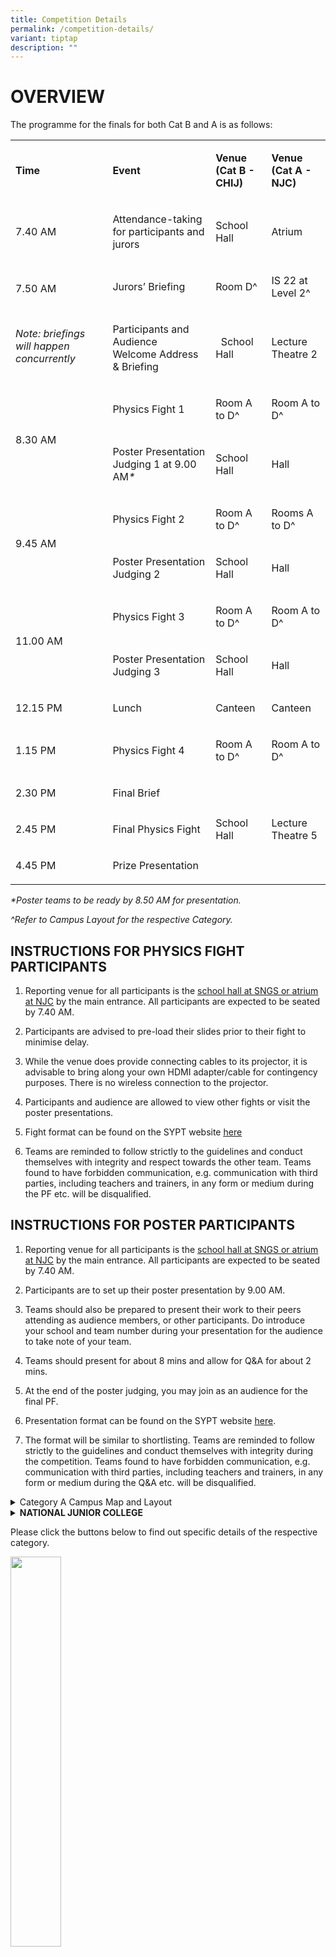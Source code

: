 ```yaml
---
title: Competition Details
permalink: /competition-details/
variant: tiptap
description: ""
---
```

<h1>OVERVIEW</h1>
<p>The programme for the finals for both Cat B and A is as follows:</p>
<table style="minWidth: 100px">
<colgroup>
<col>
<col>
<col>
<col>
</colgroup>
<tbody>
<tr>
<td rowspan="1" colspan="1">
<p><strong>Time</strong>
</p>
</td>
<td rowspan="1" colspan="1">
<p><strong>Event</strong>
</p>
</td>
<td rowspan="1" colspan="1">
<p><strong>Venue<br>(Cat B - CHIJ)</strong>
</p>
</td>
<td rowspan="1" colspan="1">
<p><strong>Venue<br>(Cat A - NJC)</strong>
</p>
</td>
</tr>
<tr>
<td rowspan="1" colspan="1">
<p>7.40 AM</p>
</td>
<td rowspan="1" colspan="1">
<p>Attendance-taking for participants and jurors</p>
</td>
<td rowspan="1" colspan="1">
<p>School Hall</p>
</td>
<td rowspan="1" colspan="1">
<p>Atrium</p>
</td>
</tr>
<tr>
<td rowspan="2" colspan="1">
<p>7.50 AM</p>
<p>
<br>
</p>
<p><em>Note: briefings will happen concurrently</em>
</p>
</td>
<td rowspan="1" colspan="1">
<p>Jurors’ Briefing</p>
</td>
<td rowspan="1" colspan="1">
<p>Room D^</p>
</td>
<td rowspan="1" colspan="1">
<p>IS 22 at Level 2^</p>
</td>
</tr>
<tr>
<td rowspan="1" colspan="1">
<p>Participants and Audience
<br>Welcome Address &amp; Briefing</p>
</td>
<td rowspan="1" colspan="1">
<p>&nbsp; School Hall</p>
</td>
<td rowspan="1" colspan="1">
<p>Lecture Theatre 2</p>
</td>
</tr>
<tr>
<td rowspan="2" colspan="1">
<p>8.30 AM</p>
</td>
<td rowspan="1" colspan="1">
<p>Physics Fight 1&nbsp;</p>
</td>
<td rowspan="1" colspan="1">
<p>Room A to D^</p>
</td>
<td rowspan="1" colspan="1">
<p>Room A to D^</p>
</td>
</tr>
<tr>
<td rowspan="1" colspan="1">
<p>Poster Presentation Judging 1 at 9.00 AM<em>*</em>
</p>
</td>
<td rowspan="1" colspan="1">
<p>School Hall</p>
</td>
<td rowspan="1" colspan="1">
<p>Hall</p>
</td>
</tr>
<tr>
<td rowspan="2" colspan="1">
<p>9.45 AM</p>
</td>
<td rowspan="1" colspan="1">
<p>Physics Fight 2&nbsp;</p>
</td>
<td rowspan="1" colspan="1">
<p>Room A to D^</p>
</td>
<td rowspan="1" colspan="1">
<p>Rooms A to D^</p>
</td>
</tr>
<tr>
<td rowspan="1" colspan="1">
<p>Poster Presentation Judging 2</p>
</td>
<td rowspan="1" colspan="1">
<p>School Hall</p>
</td>
<td rowspan="1" colspan="1">
<p>Hall</p>
</td>
</tr>
<tr>
<td rowspan="2" colspan="1">
<p>11.00 AM</p>
</td>
<td rowspan="1" colspan="1">
<p>Physics Fight 3&nbsp;</p>
</td>
<td rowspan="1" colspan="1">
<p>Room A to D^</p>
</td>
<td rowspan="1" colspan="1">
<p>Room A to D^</p>
</td>
</tr>
<tr>
<td rowspan="1" colspan="1">
<p>Poster Presentation Judging 3</p>
</td>
<td rowspan="1" colspan="1">
<p>School Hall</p>
</td>
<td rowspan="1" colspan="1">
<p>Hall</p>
</td>
</tr>
<tr>
<td rowspan="1" colspan="1">
<p>12.15 PM</p>
</td>
<td rowspan="1" colspan="1">
<p>Lunch</p>
</td>
<td rowspan="1" colspan="1">
<p>Canteen</p>
</td>
<td rowspan="1" colspan="1">
<p>Canteen</p>
</td>
</tr>
<tr>
<td rowspan="1" colspan="1">
<p>1.15 PM</p>
</td>
<td rowspan="1" colspan="1">
<p>Physics Fight 4</p>
</td>
<td rowspan="1" colspan="1">
<p>Room A to D^</p>
</td>
<td rowspan="1" colspan="1">
<p>Room A to D^</p>
</td>
</tr>
<tr>
<td rowspan="1" colspan="1">
<p>2.30 PM</p>
</td>
<td rowspan="1" colspan="1">
<p>Final Brief</p>
</td>
<td rowspan="3" colspan="1">
<p>School Hall</p>
</td>
<td rowspan="3" colspan="1">
<p>Lecture Theatre 5</p>
</td>
</tr>
<tr>
<td rowspan="1" colspan="1">
<p>2.45 PM</p>
</td>
<td rowspan="1" colspan="1">
<p>Final Physics Fight</p>
</td>
</tr>
<tr>
<td rowspan="1" colspan="1">
<p>4.45 PM</p>
</td>
<td rowspan="1" colspan="1">
<p>Prize Presentation</p>
</td>
</tr>
</tbody>
</table>
<p><em>*Poster teams to be ready by 8.50 AM for presentation.</em>
</p>
<p><em>^Refer to Campus Layout for the respective Category.</em>
</p>
<h2>INSTRUCTIONS FOR PHYSICS FIGHT PARTICIPANTS</h2>
<p></p>
<ol>
<li>
<p>Reporting venue for all participants is the <u>school hall at SNGS or atrium at NJC</u> by
the main entrance. All participants are expected to be seated by 7.40 AM.</p>
</li>
</ol>
<p></p>
<ol start="2">
<li>
<p>Participants are advised to pre-load their slides prior to their fight
to minimise delay.&nbsp;</p>
</li>
</ol>
<p></p>
<ol start="3">
<li>
<p>While the venue does provide connecting cables to its projector, it is
advisable to bring along your own HDMI adapter/cable for contingency purposes.
There is no wireless connection to the projector.</p>
</li>
</ol>
<p></p>
<ol start="4">
<li>
<p>Participants and audience are allowed to view other fights or visit the
poster presentations.&nbsp;</p>
</li>
</ol>
<p></p>
<ol start="5">
<li>
<p>Fight format can be found on the SYPT website <a href="https://safe.menlosecurity.com/https://iyptsypt.wixsite.com/sypt/sypt-2025-format" rel="noopener noreferrer nofollow" target="_blank"><u>here</u></a>
</p>
</li>
</ol>
<p></p>
<ol start="6">
<li>
<p>Teams are reminded to follow strictly to the guidelines and conduct themselves
with integrity and respect towards the other team. Teams found to have
forbidden communication, e.g. communication with third parties, including
teachers and trainers, in any form or medium during the PF etc. will be
disqualified.
<br>
</p>
</li>
</ol>
<h2>INSTRUCTIONS FOR POSTER PARTICIPANTS</h2>
<p></p>
<ol>
<li>
<p>Reporting venue for all participants is the <u>school hall at SNGS or atrium at NJC</u> by
the main entrance. All participants are expected to be seated by 7.40 AM.</p>
</li>
</ol>
<p></p>
<ol start="2">
<li>
<p>Participants are to set up their poster presentation by 9.00 AM.</p>
</li>
</ol>
<p></p>
<ol start="3">
<li>
<p>Teams should also be prepared to present their work to their peers attending
as audience members, or other participants. Do introduce your school and
team number during your presentation for the audience to take note of your
team.</p>
</li>
</ol>
<p></p>
<ol start="4">
<li>
<p>Teams should present for about 8 mins and allow for Q&amp;A for about
2 mins.</p>
</li>
</ol>
<p></p>
<ol start="5">
<li>
<p>At the end of the poster judging, you may join as an audience for the
final PF.</p>
</li>
</ol>
<p></p>
<ol start="6">
<li>
<p>Presentation format can be found on the SYPT website <a href="https://safe.menlosecurity.com/https://iyptsypt.wixsite.com/sypt/sypt-2025-format" rel="noopener noreferrer nofollow" target="_blank"><u>here</u></a>.</p>
</li>
</ol>
<p></p>
<ol start="7">
<li>
<p>The format will be similar to shortlisting. Teams are reminded to follow
strictly to the guidelines and conduct themselves with integrity during
the competition. Teams found to have forbidden communication, e.g. communication
with third parties, including teachers and trainers, in any form or medium
during the Q&amp;A etc. will be disqualified.</p>
</li>
</ol>
<p></p>
<div data-type="detailGroup" class="isomer-accordion isomer-accordion-white">
<details class="isomer-details">
<summary>Category A Campus Map and Layout</summary>
<div data-type="detailsContent" class="isomer-details-content">
<p></p>
<p><strong>NATIONAL JUNIOR COLLEGE</strong>
</p>
<div class="isomer-image-wrapper">
<img style="margin-left:0px;margin-top:0px;" height="491" width="679" src="https://lh7-rt.googleusercontent.com/docsz/AD_4nXdgTZAtAsgRoVRcz0KMVNw7NpniJqwkwTpLzd1NPNUxilIYNcRz1gPshGthg107N7b3fHnpP9cfcCtJJSoipRxH_P3ao1PG1DqpKF4_w7er0Ne_YqVDRmoVaqKIKPvAoY8jdVN83_Pay3w3oxcwqQo?key=--N09Ipa7FmkGCDHctzGtIXA">
</div>
</div>
</details>
<details class="isomer-details">
<summary><strong>NATIONAL JUNIOR COLLEGE</strong>
</summary>
<div data-type="detailsContent" class="isomer-details-content">
<p></p>
</div>
</details>
</div>
<p>Please click the buttons below to find out specific details of the respective
category.</p>
<div class="isomer-image-wrapper">
<img style="width: 40%;" height="auto" width="100%" alt="" src="/images/Cat_A_Button.jpg">
</div>
<p></p>
<div class="isomer-image-wrapper">
<img style="width: 40%;" height="auto" width="100%" alt="" src="/images/Cat_B_Button.jpg">
</div>
<h1>Category A</h1>
<h4>Admin Instructions</h4>
<p>Please refer to this <a href="https://drive.google.com/file/d/1epEp5eNRnQs30Yz6B0x6DD4TV9EdPuBI/view?usp=sharing" rel="noopener nofollow" target="_blank">link</a> for
the Admin Instructions.</p>
<p></p>
<h4>Juror Schedule</h4>
<p>(<em>updated as of 22 February, 2025</em>)</p>
<table style="minWidth: 150px">
<colgroup>
<col>
<col>
<col>
<col>
<col>
<col>
</colgroup>
<tbody>
<tr>
<td rowspan="1" colspan="1">
<p><a rel="noopener noreferrer nofollow" target="_blank">Name</a>
</p>
</td>
<td rowspan="1" colspan="1">
<p>Round 1</p>
</td>
<td rowspan="1" colspan="1">
<p>Round 2</p>
</td>
<td rowspan="1" colspan="1">
<p>Round 3</p>
</td>
<td rowspan="1" colspan="1">
<p>Round 4</p>
</td>
<td rowspan="1" colspan="1">
<p>Remarks</p>
</td>
</tr>
<tr>
<td rowspan="1" colspan="1">
<p>Chang Sheh Lit</p>
</td>
<td rowspan="1" colspan="1">
<p>-</p>
</td>
<td rowspan="1" colspan="1">
<p>-</p>
</td>
<td rowspan="1" colspan="1">
<p>-</p>
</td>
<td rowspan="1" colspan="1">
<p>-</p>
</td>
<td rowspan="1" colspan="1">
<p>Final Fight Juror</p>
</td>
</tr>
<tr>
<td rowspan="1" colspan="1">
<p>Leong-Chuan Kwek</p>
</td>
<td rowspan="1" colspan="1">
<p>D</p>
</td>
<td rowspan="1" colspan="1">
<p>D</p>
</td>
<td rowspan="1" colspan="1">
<p>-</p>
</td>
<td rowspan="1" colspan="1">
<p>D</p>
</td>
<td rowspan="1" colspan="1">
<p>Final Fight Juror</p>
</td>
</tr>
<tr>
<td rowspan="1" colspan="1">
<p>Lim Khan</p>
</td>
<td rowspan="1" colspan="1">
<p>A</p>
</td>
<td rowspan="1" colspan="1">
<p>-</p>
</td>
<td rowspan="1" colspan="1">
<p>D</p>
</td>
<td rowspan="1" colspan="1">
<p>B</p>
</td>
<td rowspan="1" colspan="1">
<p>Final Fight Juror</p>
</td>
</tr>
<tr>
<td rowspan="1" colspan="1">
<p>Paul Lee Choon Keat</p>
</td>
<td rowspan="1" colspan="1">
<p>C</p>
</td>
<td rowspan="1" colspan="1">
<p>C</p>
</td>
<td rowspan="1" colspan="1">
<p>-</p>
</td>
<td rowspan="1" colspan="1">
<p>A</p>
</td>
<td rowspan="1" colspan="1">
<p>Final Fight Juror</p>
</td>
</tr>
<tr>
<td rowspan="1" colspan="1">
<p>Ronald Chan</p>
</td>
<td rowspan="1" colspan="1">
<p>B</p>
</td>
<td rowspan="1" colspan="1">
<p>C</p>
</td>
<td rowspan="1" colspan="1">
<p>D</p>
</td>
<td rowspan="1" colspan="1">
<p>-</p>
</td>
<td rowspan="1" colspan="1">
<p>Final Fight Juror</p>
</td>
</tr>
<tr>
<td rowspan="1" colspan="1">
<p>Wee Wei Hsiung</p>
</td>
<td rowspan="1" colspan="1">
<p>B</p>
</td>
<td rowspan="1" colspan="1">
<p>A</p>
</td>
<td rowspan="1" colspan="1">
<p>C</p>
</td>
<td rowspan="1" colspan="1">
<p>C</p>
</td>
<td rowspan="1" colspan="1">
<p>Final Fight Juror</p>
</td>
</tr>
<tr>
<td rowspan="1" colspan="1">
<p>Yeo Ye</p>
</td>
<td rowspan="1" colspan="1">
<p>A</p>
</td>
<td rowspan="1" colspan="1">
<p>B</p>
</td>
<td rowspan="1" colspan="1">
<p>B</p>
</td>
<td rowspan="1" colspan="1">
<p>C</p>
</td>
<td rowspan="1" colspan="1">
<p>Final Fight Juror</p>
</td>
</tr>
<tr>
<td rowspan="1" colspan="1">
<p>Kendrick Wong</p>
</td>
<td rowspan="1" colspan="1">
<p>A</p>
</td>
<td rowspan="1" colspan="1">
<p>A</p>
</td>
<td rowspan="1" colspan="1">
<p>D</p>
</td>
<td rowspan="1" colspan="1">
<p>-</p>
</td>
<td rowspan="1" colspan="1">
<p>Final Fight Juror</p>
</td>
</tr>
<tr>
<td rowspan="1" colspan="1">
<p>Ching Chee Leong</p>
</td>
<td rowspan="1" colspan="1">
<p>C</p>
</td>
<td rowspan="1" colspan="1">
<p>B</p>
</td>
<td rowspan="1" colspan="1">
<p>-</p>
</td>
<td rowspan="1" colspan="1">
<p>A</p>
</td>
<td rowspan="1" colspan="1">
<p>Final Fight Juror</p>
</td>
</tr>
<tr>
<td rowspan="1" colspan="1">
<p>Wang Xuancong</p>
</td>
<td rowspan="1" colspan="1">
<p>B</p>
</td>
<td rowspan="1" colspan="1">
<p>-</p>
</td>
<td rowspan="1" colspan="1">
<p>B</p>
</td>
<td rowspan="1" colspan="1">
<p>C</p>
</td>
<td rowspan="1" colspan="1">
<p>Final Fight Juror</p>
</td>
</tr>
<tr>
<td rowspan="1" colspan="1">
<p>Koh Teck Seng</p>
</td>
<td rowspan="1" colspan="1">
<p>D</p>
</td>
<td rowspan="1" colspan="1">
<p>C</p>
</td>
<td rowspan="1" colspan="1">
<p>A</p>
</td>
<td rowspan="1" colspan="1">
<p>D</p>
</td>
<td rowspan="1" colspan="1">
<p></p>
</td>
</tr>
<tr>
<td rowspan="1" colspan="1">
<p>Tan Kin Seng</p>
</td>
<td rowspan="1" colspan="1">
<p>D</p>
</td>
<td rowspan="1" colspan="1">
<p>D</p>
</td>
<td rowspan="1" colspan="1">
<p>A</p>
</td>
<td rowspan="1" colspan="1">
<p>-</p>
</td>
<td rowspan="1" colspan="1">
<p></p>
</td>
</tr>
<tr>
<td rowspan="1" colspan="1">
<p>Silas Yeem</p>
</td>
<td rowspan="1" colspan="1">
<p>-</p>
</td>
<td rowspan="1" colspan="1">
<p>D</p>
</td>
<td rowspan="1" colspan="1">
<p>C</p>
</td>
<td rowspan="1" colspan="1">
<p>D</p>
</td>
<td rowspan="1" colspan="1">
<p></p>
</td>
</tr>
<tr>
<td rowspan="1" colspan="1">
<p>Lawrence Wee</p>
</td>
<td rowspan="1" colspan="1">
<p>C</p>
</td>
<td rowspan="1" colspan="1">
<p>-</p>
</td>
<td rowspan="1" colspan="1">
<p>B</p>
</td>
<td rowspan="1" colspan="1">
<p>B</p>
</td>
<td rowspan="1" colspan="1">
<p></p>
</td>
</tr>
<tr>
<td rowspan="1" colspan="1">
<p>Tan Zhen Wah</p>
</td>
<td rowspan="1" colspan="1">
<p>-</p>
</td>
<td rowspan="1" colspan="1">
<p>B</p>
</td>
<td rowspan="1" colspan="1">
<p>A</p>
</td>
<td rowspan="1" colspan="1">
<p>-</p>
</td>
<td rowspan="1" colspan="1">
<p></p>
</td>
</tr>
<tr>
<td rowspan="1" colspan="1">
<p>Gregory Ngirmang</p>
</td>
<td rowspan="1" colspan="1">
<p>*</p>
</td>
<td rowspan="1" colspan="1">
<p>-</p>
</td>
<td rowspan="1" colspan="1">
<p>C</p>
</td>
<td rowspan="1" colspan="1">
<p>B</p>
</td>
<td rowspan="1" colspan="1">
<p>Observe PF1 Room B</p>
</td>
</tr>
<tr>
<td rowspan="1" colspan="1">
<p>Wong Yi Ren</p>
</td>
<td rowspan="1" colspan="1">
<p>*</p>
</td>
<td rowspan="1" colspan="1">
<p>A</p>
</td>
<td rowspan="1" colspan="1">
<p>-</p>
</td>
<td rowspan="1" colspan="1">
<p>A</p>
</td>
<td rowspan="1" colspan="1">
<p>Observe PF1 Room D</p>
</td>
</tr>
<tr>
<td rowspan="1" colspan="1">
<p>Wang Guangquan</p>
</td>
<td rowspan="1" colspan="1">
<p>D</p>
</td>
<td rowspan="1" colspan="1">
<p>B</p>
</td>
<td rowspan="1" colspan="1">
<p>B</p>
</td>
<td rowspan="1" colspan="1">
<p>-</p>
</td>
<td rowspan="1" colspan="1">
<p></p>
</td>
</tr>
<tr>
<td rowspan="1" colspan="1">
<p>Alvin Low</p>
</td>
<td rowspan="1" colspan="1">
<p>*</p>
</td>
<td rowspan="1" colspan="1">
<p>-</p>
</td>
<td rowspan="1" colspan="1">
<p>-</p>
</td>
<td rowspan="1" colspan="1">
<p>A</p>
</td>
<td rowspan="1" colspan="1">
<p>Observe PF1 Room A</p>
</td>
</tr>
<tr>
<td rowspan="1" colspan="1">
<p>Lee Lih Juinn</p>
</td>
<td rowspan="1" colspan="1">
<p>*</p>
</td>
<td rowspan="1" colspan="1">
<p>C</p>
</td>
<td rowspan="1" colspan="1">
<p>D</p>
</td>
<td rowspan="1" colspan="1">
<p>-</p>
</td>
<td rowspan="1" colspan="1">
<p>Observe PF1 Room C</p>
</td>
</tr>
<tr>
<td rowspan="1" colspan="1">
<p>Lee Zshen Chou Caleb</p>
</td>
<td rowspan="1" colspan="1">
<p>C</p>
</td>
<td rowspan="1" colspan="1">
<p>D</p>
</td>
<td rowspan="1" colspan="1">
<p>C</p>
</td>
<td rowspan="1" colspan="1">
<p>-</p>
</td>
<td rowspan="1" colspan="1">
<p></p>
</td>
</tr>
<tr>
<td rowspan="1" colspan="1">
<p>Poh Boon Hor</p>
</td>
<td rowspan="1" colspan="1">
<p>A</p>
</td>
<td rowspan="1" colspan="1">
<p>D</p>
</td>
<td rowspan="1" colspan="1">
<p>A</p>
</td>
<td rowspan="1" colspan="1">
<p>A</p>
</td>
<td rowspan="1" colspan="1">
<p></p>
</td>
</tr>
<tr>
<td rowspan="1" colspan="1">
<p>Ng Tiong Eng</p>
</td>
<td rowspan="1" colspan="1">
<p>A</p>
</td>
<td rowspan="1" colspan="1">
<p>-</p>
</td>
<td rowspan="1" colspan="1">
<p>A</p>
</td>
<td rowspan="1" colspan="1">
<p>D</p>
</td>
<td rowspan="1" colspan="1">
<p></p>
</td>
</tr>
<tr>
<td rowspan="1" colspan="1">
<p>Yuen Xiang Hao</p>
</td>
<td rowspan="1" colspan="1">
<p>D</p>
</td>
<td rowspan="1" colspan="1">
<p>B</p>
</td>
<td rowspan="1" colspan="1">
<p>C</p>
</td>
<td rowspan="1" colspan="1">
<p>-</p>
</td>
<td rowspan="1" colspan="1">
<p></p>
</td>
</tr>
<tr>
<td rowspan="1" colspan="1">
<p>Yang Kian Hong</p>
</td>
<td rowspan="1" colspan="1">
<p>B</p>
</td>
<td rowspan="1" colspan="1">
<p>A</p>
</td>
<td rowspan="1" colspan="1">
<p>-</p>
</td>
<td rowspan="1" colspan="1">
<p>D</p>
</td>
<td rowspan="1" colspan="1">
<p></p>
</td>
</tr>
<tr>
<td rowspan="1" colspan="1">
<p>Sze Guan Kheng</p>
</td>
<td rowspan="1" colspan="1">
<p>-</p>
</td>
<td rowspan="1" colspan="1">
<p>C</p>
</td>
<td rowspan="1" colspan="1">
<p>B</p>
</td>
<td rowspan="1" colspan="1">
<p>C</p>
</td>
<td rowspan="1" colspan="1">
<p></p>
</td>
</tr>
<tr>
<td rowspan="1" colspan="1">
<p>Soh Wei Kuan</p>
</td>
<td rowspan="1" colspan="1">
<p>C</p>
</td>
<td rowspan="1" colspan="1">
<p>A</p>
</td>
<td rowspan="1" colspan="1">
<p>-</p>
</td>
<td rowspan="1" colspan="1">
<p>B</p>
</td>
<td rowspan="1" colspan="1">
<p></p>
</td>
</tr>
<tr>
<td rowspan="1" colspan="1">
<p>Chan Kwee Yong</p>
</td>
<td rowspan="1" colspan="1">
<p>B</p>
</td>
<td rowspan="1" colspan="1">
<p>-</p>
</td>
<td rowspan="1" colspan="1">
<p>D</p>
</td>
<td rowspan="1" colspan="1">
<p>C</p>
</td>
<td rowspan="1" colspan="1">
<p></p>
</td>
</tr>
<tr>
<td rowspan="1" colspan="1">
<p>Tan Weng Seng</p>
</td>
<td rowspan="1" colspan="1">
<p>poster</p>
</td>
<td rowspan="1" colspan="1">
<p>poster</p>
</td>
<td rowspan="1" colspan="1">
<p>-</p>
</td>
<td rowspan="1" colspan="1">
<p>B</p>
</td>
<td rowspan="1" colspan="1">
<p>Teams 1 to 5</p>
</td>
</tr>
<tr>
<td rowspan="1" colspan="1">
<p>Ham Wee Keng Andy</p>
</td>
<td rowspan="1" colspan="1">
<p>poster</p>
</td>
<td rowspan="1" colspan="1">
<p>poster</p>
</td>
<td rowspan="1" colspan="1">
<p></p>
</td>
<td rowspan="1" colspan="1">
<p></p>
</td>
<td rowspan="1" colspan="1">
<p>Teams 1 to 4, 6</p>
</td>
</tr>
<tr>
<td rowspan="1" colspan="1">
<p>Leong Tze Kwang</p>
</td>
<td rowspan="1" colspan="1">
<p>poster</p>
</td>
<td rowspan="1" colspan="1">
<p>poster</p>
</td>
<td rowspan="1" colspan="1">
<p></p>
</td>
<td rowspan="1" colspan="1">
<p></p>
</td>
<td rowspan="1" colspan="1">
<p>Teams 3 to 7</p>
</td>
</tr>
<tr>
<td rowspan="1" colspan="1">
<p>Bertram Lim</p>
</td>
<td rowspan="1" colspan="1">
<p>poster</p>
</td>
<td rowspan="1" colspan="1">
<p>poster</p>
</td>
<td rowspan="1" colspan="1">
<p></p>
</td>
<td rowspan="1" colspan="1">
<p></p>
</td>
<td rowspan="1" colspan="1">
<p>Teams 3 to 7</p>
</td>
</tr>
<tr>
<td rowspan="1" colspan="1">
<p>Quek Siew Ling</p>
</td>
<td rowspan="1" colspan="1">
<p>poster</p>
</td>
<td rowspan="1" colspan="1">
<p>poster</p>
</td>
<td rowspan="1" colspan="1">
<p></p>
</td>
<td rowspan="1" colspan="1">
<p></p>
</td>
<td rowspan="1" colspan="1">
<p>Teams 1, 2, 5, 7</p>
</td>
</tr>
<tr>
<td rowspan="1" colspan="1">
<p>Loh Kum Leong</p>
</td>
<td rowspan="1" colspan="1">
<p>poster</p>
</td>
<td rowspan="1" colspan="1">
<p>poster</p>
</td>
<td rowspan="1" colspan="1">
<p></p>
</td>
<td rowspan="1" colspan="1">
<p></p>
</td>
<td rowspan="1" colspan="1">
<p>Teams 1, 2, 6, 7</p>
</td>
</tr>
</tbody>
</table>
<p></p>
<h4>Juror Assignment List</h4>
<p>(<em>updated as of 22 February, 2025</em>)</p>
<table style="minWidth: 225px">
<colgroup>
<col>
<col>
<col>
<col>
<col>
<col>
<col>
<col>
<col>
</colgroup>
<tbody>
<tr>
<td rowspan="1" colspan="1">
<p>Round</p>
</td>
<td rowspan="1" colspan="1">
<p>Room</p>
</td>
<td rowspan="1" colspan="1">
<p>Team1 (R)</p>
</td>
<td rowspan="1" colspan="1">
<p>Team2 (O)</p>
</td>
<td rowspan="1" colspan="1">
<p>Head Juror</p>
</td>
<td rowspan="1" colspan="1">
<p>Independent Juror 1</p>
</td>
<td rowspan="1" colspan="1">
<p>Independent Juror 2</p>
</td>
<td rowspan="1" colspan="1">
<p>School Juror 1</p>
</td>
<td rowspan="1" colspan="1">
<p>School Juror 2</p>
</td>
</tr>
<tr>
<td rowspan="4" colspan="1">
<p>1</p>
</td>
<td rowspan="1" colspan="1">
<p>A</p>
</td>
<td rowspan="1" colspan="1">
<p>SNGS1</p>
</td>
<td rowspan="1" colspan="1">
<p>RI2</p>
</td>
<td rowspan="1" colspan="1">
<p>Yeo Ye</p>
</td>
<td rowspan="1" colspan="1">
<p>Lim Khan</p>
</td>
<td rowspan="1" colspan="1">
<p>Kendrick Wong</p>
</td>
<td rowspan="1" colspan="1">
<p>Ng Tiong Eng</p>
</td>
<td rowspan="1" colspan="1">
<p>Poh Boon Hor</p>
</td>
</tr>
<tr>
<td rowspan="1" colspan="1">
<p>B</p>
</td>
<td rowspan="1" colspan="1">
<p>HCI2</p>
</td>
<td rowspan="1" colspan="1">
<p>NUSH1</p>
</td>
<td rowspan="1" colspan="1">
<p>Ronald Chan</p>
</td>
<td rowspan="1" colspan="1">
<p>Wee Wei Hsiung</p>
</td>
<td rowspan="1" colspan="1">
<p>Wang Xuancong</p>
</td>
<td rowspan="1" colspan="1">
<p>Yang Kian Hong</p>
</td>
<td rowspan="1" colspan="1">
<p>Chan Kwee Yong</p>
</td>
</tr>
<tr>
<td rowspan="1" colspan="1">
<p>C</p>
</td>
<td rowspan="1" colspan="1">
<p>RGS1</p>
</td>
<td rowspan="1" colspan="1">
<p>NUSH2</p>
</td>
<td rowspan="1" colspan="1">
<p>Paul Lee Choon Keat</p>
</td>
<td rowspan="1" colspan="1">
<p>Lawrence Wee</p>
</td>
<td rowspan="1" colspan="1">
<p>Ching Chee Leong</p>
</td>
<td rowspan="1" colspan="1">
<p>Soh Wei Kuan</p>
</td>
<td rowspan="1" colspan="1">
<p>Lee Zshen Chou Caleb</p>
</td>
</tr>
<tr>
<td rowspan="1" colspan="1">
<p>D</p>
</td>
<td rowspan="1" colspan="1">
<p>RI1</p>
</td>
<td rowspan="1" colspan="1">
<p>HCI1</p>
</td>
<td rowspan="1" colspan="1">
<p>Koh Teck Seng</p>
</td>
<td rowspan="1" colspan="1">
<p>Leong-Chuan Kwek</p>
</td>
<td rowspan="1" colspan="1">
<p>Tan Kin Seng</p>
</td>
<td rowspan="1" colspan="1">
<p>Yuen Xiang Hao</p>
</td>
<td rowspan="1" colspan="1">
<p>Wang Guangquan</p>
</td>
</tr>
<tr>
<td rowspan="1" colspan="1">
<p></p>
</td>
<td rowspan="1" colspan="1">
<p></p>
</td>
<td rowspan="1" colspan="1">
<p></p>
</td>
<td rowspan="1" colspan="1">
<p></p>
</td>
<td rowspan="1" colspan="1">
<p></p>
</td>
<td rowspan="1" colspan="1">
<p></p>
</td>
<td rowspan="1" colspan="1">
<p></p>
</td>
<td rowspan="1" colspan="1">
<p></p>
</td>
<td rowspan="1" colspan="1">
<p></p>
</td>
</tr>
<tr>
<td rowspan="4" colspan="1">
<p>2</p>
</td>
<td rowspan="1" colspan="1">
<p>A</p>
</td>
<td rowspan="1" colspan="1">
<p>NUSH1</p>
</td>
<td rowspan="1" colspan="1">
<p>HCI1</p>
</td>
<td rowspan="1" colspan="1">
<p>Wee Wei Hsiung</p>
</td>
<td rowspan="1" colspan="1">
<p>Kendrick Wong</p>
</td>
<td rowspan="1" colspan="1">
<p>Wong Yi Ren</p>
</td>
<td rowspan="1" colspan="1">
<p>Soh Wei Kuan</p>
</td>
<td rowspan="1" colspan="1">
<p>Yang Kian Hong</p>
</td>
</tr>
<tr>
<td rowspan="1" colspan="1">
<p>B</p>
</td>
<td rowspan="1" colspan="1">
<p>RI2</p>
</td>
<td rowspan="1" colspan="1">
<p>HCI2</p>
</td>
<td rowspan="1" colspan="1">
<p>Yeo Ye</p>
</td>
<td rowspan="1" colspan="1">
<p>Tan Zhen Wah</p>
</td>
<td rowspan="1" colspan="1">
<p>Ching Chee Leong</p>
</td>
<td rowspan="1" colspan="1">
<p>Wang Guangquan</p>
</td>
<td rowspan="1" colspan="1">
<p>Yuen Xiang Hao</p>
</td>
</tr>
<tr>
<td rowspan="1" colspan="1">
<p>C</p>
</td>
<td rowspan="1" colspan="1">
<p>NUSH2</p>
</td>
<td rowspan="1" colspan="1">
<p>SNGS1</p>
</td>
<td rowspan="1" colspan="1">
<p>Ronald Chan</p>
</td>
<td rowspan="1" colspan="1">
<p>Koh Teck Seng</p>
</td>
<td rowspan="1" colspan="1">
<p>Paul Lee Choon Keat</p>
</td>
<td rowspan="1" colspan="1">
<p>Sze Guan Kheng</p>
</td>
<td rowspan="1" colspan="1">
<p>Lee Lih Juinn</p>
</td>
</tr>
<tr>
<td rowspan="1" colspan="1">
<p>D</p>
</td>
<td rowspan="1" colspan="1">
<p>RGS1</p>
</td>
<td rowspan="1" colspan="1">
<p>RI1</p>
</td>
<td rowspan="1" colspan="1">
<p>Leong-Chuan Kwek</p>
</td>
<td rowspan="1" colspan="1">
<p>Silas Yeem</p>
</td>
<td rowspan="1" colspan="1">
<p>Tan Kin Seng</p>
</td>
<td rowspan="1" colspan="1">
<p>Lee Zshen Chou Caleb</p>
</td>
<td rowspan="1" colspan="1">
<p>Poh Boon Hor</p>
</td>
</tr>
<tr>
<td rowspan="1" colspan="1">
<p></p>
</td>
<td rowspan="1" colspan="1">
<p></p>
</td>
<td rowspan="1" colspan="1">
<p></p>
</td>
<td rowspan="1" colspan="1">
<p></p>
</td>
<td rowspan="1" colspan="1">
<p></p>
</td>
<td rowspan="1" colspan="1">
<p></p>
</td>
<td rowspan="1" colspan="1">
<p></p>
</td>
<td rowspan="1" colspan="1">
<p></p>
</td>
<td rowspan="1" colspan="1">
<p></p>
</td>
</tr>
<tr>
<td rowspan="4" colspan="1">
<p>3</p>
</td>
<td rowspan="1" colspan="1">
<p>A</p>
</td>
<td rowspan="1" colspan="1">
<p>HCI1</p>
</td>
<td rowspan="1" colspan="1">
<p>RI2</p>
</td>
<td rowspan="1" colspan="1">
<p>Koh Teck Seng</p>
</td>
<td rowspan="1" colspan="1">
<p>Tan Kin Seng</p>
</td>
<td rowspan="1" colspan="1">
<p>Tan Zhen Wah</p>
</td>
<td rowspan="1" colspan="1">
<p>Ng Tiong Eng</p>
</td>
<td rowspan="1" colspan="1">
<p>Poh Boon Hor</p>
</td>
</tr>
<tr>
<td rowspan="1" colspan="1">
<p>B</p>
</td>
<td rowspan="1" colspan="1">
<p>NUSH2</p>
</td>
<td rowspan="1" colspan="1">
<p>HCI2</p>
</td>
<td rowspan="1" colspan="1">
<p>Yeo Ye</p>
</td>
<td rowspan="1" colspan="1">
<p>Lawrence Wee</p>
</td>
<td rowspan="1" colspan="1">
<p>Wang Xuancong</p>
</td>
<td rowspan="1" colspan="1">
<p>Wang Guangquan</p>
</td>
<td rowspan="1" colspan="1">
<p>Sze Guan Kheng</p>
</td>
</tr>
<tr>
<td rowspan="1" colspan="1">
<p>C</p>
</td>
<td rowspan="1" colspan="1">
<p>RI1</p>
</td>
<td rowspan="1" colspan="1">
<p>SNGS1</p>
</td>
<td rowspan="1" colspan="1">
<p>Wee Wei Hsiung</p>
</td>
<td rowspan="1" colspan="1">
<p>Silas Yeem</p>
</td>
<td rowspan="1" colspan="1">
<p>Gregory Ngirmang</p>
</td>
<td rowspan="1" colspan="1">
<p>Yuen Xiang Hao</p>
</td>
<td rowspan="1" colspan="1">
<p>Lee Zshen Chou Caleb</p>
</td>
</tr>
<tr>
<td rowspan="1" colspan="1">
<p>D</p>
</td>
<td rowspan="1" colspan="1">
<p>NUSH1</p>
</td>
<td rowspan="1" colspan="1">
<p>RGS1</p>
</td>
<td rowspan="1" colspan="1">
<p>Ronald Chan</p>
</td>
<td rowspan="1" colspan="1">
<p>Lim Khan</p>
</td>
<td rowspan="1" colspan="1">
<p>Kendrick Wong</p>
</td>
<td rowspan="1" colspan="1">
<p>Lee Lih Juinn</p>
</td>
<td rowspan="1" colspan="1">
<p>Chan Kwee Yong</p>
</td>
</tr>
<tr>
<td rowspan="1" colspan="1">
<p></p>
</td>
<td rowspan="1" colspan="1">
<p></p>
</td>
<td rowspan="1" colspan="1">
<p></p>
</td>
<td rowspan="1" colspan="1">
<p></p>
</td>
<td rowspan="1" colspan="1">
<p></p>
</td>
<td rowspan="1" colspan="1">
<p></p>
</td>
<td rowspan="1" colspan="1">
<p></p>
</td>
<td rowspan="1" colspan="1">
<p></p>
</td>
<td rowspan="1" colspan="1">
<p></p>
</td>
</tr>
<tr>
<td rowspan="4" colspan="1">
<p>4</p>
</td>
<td rowspan="1" colspan="1">
<p>A</p>
</td>
<td rowspan="1" colspan="1">
<p>RI2</p>
</td>
<td rowspan="1" colspan="1">
<p>RGS1</p>
</td>
<td rowspan="1" colspan="1">
<p>Paul Lee Choon Keat</p>
</td>
<td rowspan="1" colspan="1">
<p>Wong Yi Ren</p>
</td>
<td rowspan="1" colspan="1">
<p>Ching Chee Leong</p>
</td>
<td rowspan="1" colspan="1">
<p>Alvin Low</p>
</td>
<td rowspan="1" colspan="1">
<p>Poh Boon Hor</p>
</td>
</tr>
<tr>
<td rowspan="1" colspan="1">
<p>B</p>
</td>
<td rowspan="1" colspan="1">
<p>HCI1</p>
</td>
<td rowspan="1" colspan="1">
<p>NUSH2</p>
</td>
<td rowspan="1" colspan="1">
<p>Lim Khan</p>
</td>
<td rowspan="1" colspan="1">
<p>Gregory Ngirmang</p>
</td>
<td rowspan="1" colspan="1">
<p>Lawrence Wee</p>
</td>
<td rowspan="1" colspan="1">
<p>Tan Weng Seng</p>
</td>
<td rowspan="1" colspan="1">
<p>Soh Wei Kuan</p>
</td>
</tr>
<tr>
<td rowspan="1" colspan="1">
<p>C</p>
</td>
<td rowspan="1" colspan="1">
<p>SNGS1</p>
</td>
<td rowspan="1" colspan="1">
<p>NUSH1</p>
</td>
<td rowspan="1" colspan="1">
<p>Wee Wei Hsiung</p>
</td>
<td rowspan="1" colspan="1">
<p>Yeo Ye</p>
</td>
<td rowspan="1" colspan="1">
<p>Wang Xuancong</p>
</td>
<td rowspan="1" colspan="1">
<p>Chan Kwee Yong</p>
</td>
<td rowspan="1" colspan="1">
<p>Sze Guan Khen</p>
</td>
</tr>
<tr>
<td rowspan="1" colspan="1">
<p>D</p>
</td>
<td rowspan="1" colspan="1">
<p>HCI2</p>
</td>
<td rowspan="1" colspan="1">
<p>RI1</p>
</td>
<td rowspan="1" colspan="1">
<p>Koh Teck Seng</p>
</td>
<td rowspan="1" colspan="1">
<p>Silas Yeem</p>
</td>
<td rowspan="1" colspan="1">
<p>Leong-Chuan Kwek</p>
</td>
<td rowspan="1" colspan="1">
<p>Ng Tiong Eng</p>
</td>
<td rowspan="1" colspan="1">
<p>Yang Kian Hong</p>
</td>
</tr>
</tbody>
</table>
<p></p>
<h1>Category B</h1>
<h4>Admin Instructions</h4>
<p>Please refer to this <a href="https://drive.google.com/file/d/1xq-3KRgsyuCfDfCULVDb41R3-XghNue1/view?usp=drive_link" rel="noopener nofollow" target="_blank">link</a> for
the Admin Instructions.</p>
<p></p>
<h4>Juror Schedule</h4>
<p>(<em>updated as of 15 February, 2025</em>)</p>
<table style="minWidth: 150px">
<colgroup>
<col>
<col>
<col>
<col>
<col>
<col>
</colgroup>
<tbody>
<tr>
<td rowspan="1" colspan="1">
<p><a rel="noopener noreferrer nofollow" target="_blank">Name</a>
</p>
</td>
<td rowspan="1" colspan="1">
<p>Round 1</p>
</td>
<td rowspan="1" colspan="1">
<p>Round 2</p>
</td>
<td rowspan="1" colspan="1">
<p>Round 3</p>
</td>
<td rowspan="1" colspan="1">
<p>Round 4</p>
</td>
<td rowspan="1" colspan="1">
<p>Remarks</p>
</td>
</tr>
<tr>
<td rowspan="1" colspan="1">
<p>Chang Sheh Lit</p>
</td>
<td rowspan="1" colspan="1">
<p>C</p>
</td>
<td rowspan="1" colspan="1">
<p>C</p>
</td>
<td rowspan="1" colspan="1">
<p>B</p>
</td>
<td rowspan="1" colspan="1">
<p>-</p>
</td>
<td rowspan="1" colspan="1">
<p>Final Fight Juror</p>
</td>
</tr>
<tr>
<td rowspan="1" colspan="1">
<p>Koh Teck Seng</p>
</td>
<td rowspan="1" colspan="1">
<p>A</p>
</td>
<td rowspan="1" colspan="1">
<p>B</p>
</td>
<td rowspan="1" colspan="1">
<p>-</p>
</td>
<td rowspan="1" colspan="1">
<p>C</p>
</td>
<td rowspan="1" colspan="1">
<p>Final Fight Juror</p>
</td>
</tr>
<tr>
<td rowspan="1" colspan="1">
<p>Lim Khan</p>
</td>
<td rowspan="1" colspan="1">
<p></p>
</td>
<td rowspan="1" colspan="1">
<p>A</p>
</td>
<td rowspan="1" colspan="1">
<p></p>
</td>
<td rowspan="1" colspan="1">
<p>B</p>
</td>
<td rowspan="1" colspan="1">
<p>Final Fight Juror</p>
</td>
</tr>
<tr>
<td rowspan="1" colspan="1">
<p>Mark Jhon</p>
</td>
<td rowspan="1" colspan="1">
<p>B</p>
</td>
<td rowspan="1" colspan="1">
<p>-</p>
</td>
<td rowspan="1" colspan="1">
<p>C</p>
</td>
<td rowspan="1" colspan="1">
<p>D</p>
</td>
<td rowspan="1" colspan="1">
<p>Final Fight Juror</p>
</td>
</tr>
<tr>
<td rowspan="1" colspan="1">
<p>Paul Lee Choon Keat</p>
</td>
<td rowspan="1" colspan="1">
<p>-</p>
</td>
<td rowspan="1" colspan="1">
<p>B</p>
</td>
<td rowspan="1" colspan="1">
<p>A</p>
</td>
<td rowspan="1" colspan="1">
<p>-</p>
</td>
<td rowspan="1" colspan="1">
<p>Final Fight Juror</p>
</td>
</tr>
<tr>
<td rowspan="1" colspan="1">
<p>Wee Wei Hsiung</p>
</td>
<td rowspan="1" colspan="1">
<p>D</p>
</td>
<td rowspan="1" colspan="1">
<p>D</p>
</td>
<td rowspan="1" colspan="1">
<p>-</p>
</td>
<td rowspan="1" colspan="1">
<p>A</p>
</td>
<td rowspan="1" colspan="1">
<p>Final Fight Juror</p>
</td>
</tr>
<tr>
<td rowspan="1" colspan="1">
<p>Yeo Ye</p>
</td>
<td rowspan="1" colspan="1">
<p>-</p>
</td>
<td rowspan="1" colspan="1">
<p>A</p>
</td>
<td rowspan="1" colspan="1">
<p>D</p>
</td>
<td rowspan="1" colspan="1">
<p></p>
</td>
<td rowspan="1" colspan="1">
<p>Final Fight Juror</p>
</td>
</tr>
<tr>
<td rowspan="1" colspan="1">
<p>Jee Kai Yen</p>
</td>
<td rowspan="1" colspan="1">
<p>B</p>
</td>
<td rowspan="1" colspan="1">
<p>B</p>
</td>
<td rowspan="1" colspan="1">
<p>-</p>
</td>
<td rowspan="1" colspan="1">
<p>C</p>
</td>
<td rowspan="1" colspan="1">
<p>Final Fight Juror</p>
</td>
</tr>
<tr>
<td rowspan="1" colspan="1">
<p>Leong-Chuan Kwek</p>
</td>
<td rowspan="1" colspan="1">
<p>A</p>
</td>
<td rowspan="1" colspan="1">
<p>-</p>
</td>
<td rowspan="1" colspan="1">
<p>A</p>
</td>
<td rowspan="1" colspan="1">
<p>D</p>
</td>
<td rowspan="1" colspan="1">
<p>Final Fight Juror</p>
</td>
</tr>
<tr>
<td rowspan="1" colspan="1">
<p>Ronald Chan</p>
</td>
<td rowspan="1" colspan="1">
<p>B</p>
</td>
<td rowspan="1" colspan="1">
<p>D</p>
</td>
<td rowspan="1" colspan="1">
<p>A</p>
</td>
<td rowspan="1" colspan="1">
<p>-</p>
</td>
<td rowspan="1" colspan="1">
<p>Final Fight Juror</p>
</td>
</tr>
<tr>
<td rowspan="1" colspan="1">
<p>Avinash Chaurasiya</p>
</td>
<td rowspan="1" colspan="1">
<p>-</p>
</td>
<td rowspan="1" colspan="1">
<p>-</p>
</td>
<td rowspan="1" colspan="1">
<p>C</p>
</td>
<td rowspan="1" colspan="1">
<p>B</p>
</td>
<td rowspan="1" colspan="1">
<p></p>
</td>
</tr>
<tr>
<td rowspan="1" colspan="1">
<p>Kendrick Wong</p>
</td>
<td rowspan="1" colspan="1">
<p>D</p>
</td>
<td rowspan="1" colspan="1">
<p>C</p>
</td>
<td rowspan="1" colspan="1">
<p>-</p>
</td>
<td rowspan="1" colspan="1">
<p>D</p>
</td>
<td rowspan="1" colspan="1">
<p></p>
</td>
</tr>
<tr>
<td rowspan="1" colspan="1">
<p>Lee Yuan</p>
</td>
<td rowspan="1" colspan="1">
<p>-</p>
</td>
<td rowspan="1" colspan="1">
<p>C</p>
</td>
<td rowspan="1" colspan="1">
<p>B</p>
</td>
<td rowspan="1" colspan="1">
<p>A</p>
</td>
<td rowspan="1" colspan="1">
<p></p>
</td>
</tr>
<tr>
<td rowspan="1" colspan="1">
<p>Paul Chua</p>
</td>
<td rowspan="1" colspan="1">
<p>A</p>
</td>
<td rowspan="1" colspan="1">
<p>D</p>
</td>
<td rowspan="1" colspan="1">
<p>-</p>
</td>
<td rowspan="1" colspan="1">
<p>-</p>
</td>
<td rowspan="1" colspan="1">
<p></p>
</td>
</tr>
<tr>
<td rowspan="1" colspan="1">
<p>Silas Yeem</p>
</td>
<td rowspan="1" colspan="1">
<p>D</p>
</td>
<td rowspan="1" colspan="1">
<p></p>
</td>
<td rowspan="1" colspan="1">
<p>D</p>
</td>
<td rowspan="1" colspan="1">
<p>-</p>
</td>
<td rowspan="1" colspan="1">
<p></p>
</td>
</tr>
<tr>
<td rowspan="1" colspan="1">
<p>Sit Han Yu</p>
</td>
<td rowspan="1" colspan="1">
<p>C</p>
</td>
<td rowspan="1" colspan="1">
<p>A</p>
</td>
<td rowspan="1" colspan="1">
<p>-</p>
</td>
<td rowspan="1" colspan="1">
<p>B</p>
</td>
<td rowspan="1" colspan="1">
<p></p>
</td>
</tr>
<tr>
<td rowspan="1" colspan="1">
<p>Wang Xuancong</p>
</td>
<td rowspan="1" colspan="1">
<p>C</p>
</td>
<td rowspan="1" colspan="1">
<p>-</p>
</td>
<td rowspan="1" colspan="1">
<p>B</p>
</td>
<td rowspan="1" colspan="1">
<p>C</p>
</td>
<td rowspan="1" colspan="1">
<p></p>
</td>
</tr>
<tr>
<td rowspan="1" colspan="1">
<p>Rabia'tul A'dawiah Binte Mohamed Yazid</p>
</td>
<td rowspan="1" colspan="1">
<p>*</p>
</td>
<td rowspan="1" colspan="1">
<p>-</p>
</td>
<td rowspan="1" colspan="1">
<p>C</p>
</td>
<td rowspan="1" colspan="1">
<p>A</p>
</td>
<td rowspan="1" colspan="1">
<p>Observe PF1 Room A</p>
</td>
</tr>
<tr>
<td rowspan="1" colspan="1">
<p>Tan Zhen Wah</p>
</td>
<td rowspan="1" colspan="1">
<p>*</p>
</td>
<td rowspan="1" colspan="1">
<p>-</p>
</td>
<td rowspan="1" colspan="1">
<p>D</p>
</td>
<td rowspan="1" colspan="1">
<p></p>
</td>
<td rowspan="1" colspan="1">
<p>Observe PF1 Room B</p>
</td>
</tr>
<tr>
<td rowspan="1" colspan="1">
<p>Ang Shi Da</p>
</td>
<td rowspan="1" colspan="1">
<p>B</p>
</td>
<td rowspan="1" colspan="1">
<p>-</p>
</td>
<td rowspan="1" colspan="1">
<p>A</p>
</td>
<td rowspan="1" colspan="1">
<p>D</p>
</td>
<td rowspan="1" colspan="1">
<p></p>
</td>
</tr>
<tr>
<td rowspan="1" colspan="1">
<p>Sim Mong Chea</p>
</td>
<td rowspan="1" colspan="1">
<p>-</p>
</td>
<td rowspan="1" colspan="1">
<p>D</p>
</td>
<td rowspan="1" colspan="1">
<p>C</p>
</td>
<td rowspan="1" colspan="1">
<p>-</p>
</td>
<td rowspan="1" colspan="1">
<p></p>
</td>
</tr>
<tr>
<td rowspan="1" colspan="1">
<p>Tan Hui Kuan</p>
</td>
<td rowspan="1" colspan="1">
<p>-</p>
</td>
<td rowspan="1" colspan="1">
<p>B</p>
</td>
<td rowspan="1" colspan="1">
<p>-</p>
</td>
<td rowspan="1" colspan="1">
<p>C</p>
</td>
<td rowspan="1" colspan="1">
<p></p>
</td>
</tr>
<tr>
<td rowspan="1" colspan="1">
<p>Lim Yeow Heng</p>
</td>
<td rowspan="1" colspan="1">
<p>-</p>
</td>
<td rowspan="1" colspan="1">
<p>D</p>
</td>
<td rowspan="1" colspan="1">
<p>-</p>
</td>
<td rowspan="1" colspan="1">
<p>D</p>
</td>
<td rowspan="1" colspan="1">
<p></p>
</td>
</tr>
<tr>
<td rowspan="1" colspan="1">
<p>Poh Boon Hor</p>
</td>
<td rowspan="1" colspan="1">
<p>A</p>
</td>
<td rowspan="1" colspan="1">
<p>B</p>
</td>
<td rowspan="1" colspan="1">
<p>B</p>
</td>
<td rowspan="1" colspan="1">
<p></p>
</td>
<td rowspan="1" colspan="1">
<p></p>
</td>
</tr>
<tr>
<td rowspan="1" colspan="1">
<p>Seow Yongli</p>
</td>
<td rowspan="1" colspan="1">
<p>D</p>
</td>
<td rowspan="1" colspan="1">
<p></p>
</td>
<td rowspan="1" colspan="1">
<p>D</p>
</td>
<td rowspan="1" colspan="1">
<p>C</p>
</td>
<td rowspan="1" colspan="1">
<p></p>
</td>
</tr>
<tr>
<td rowspan="1" colspan="1">
<p>Tan Hup Yew</p>
</td>
<td rowspan="1" colspan="1">
<p>C</p>
</td>
<td rowspan="1" colspan="1">
<p>A</p>
</td>
<td rowspan="1" colspan="1">
<p>-</p>
</td>
<td rowspan="1" colspan="1">
<p>A</p>
</td>
<td rowspan="1" colspan="1">
<p></p>
</td>
</tr>
<tr>
<td rowspan="1" colspan="1">
<p>Chan Kwee Yong</p>
</td>
<td rowspan="1" colspan="1">
<p>B</p>
</td>
<td rowspan="1" colspan="1">
<p>C</p>
</td>
<td rowspan="1" colspan="1">
<p>-</p>
</td>
<td rowspan="1" colspan="1">
<p>-</p>
</td>
<td rowspan="1" colspan="1">
<p></p>
</td>
</tr>
<tr>
<td rowspan="1" colspan="1">
<p>Tan Teck Nam</p>
</td>
<td rowspan="1" colspan="1">
<p>C</p>
</td>
<td rowspan="1" colspan="1">
<p>-</p>
</td>
<td rowspan="1" colspan="1">
<p>A</p>
</td>
<td rowspan="1" colspan="1">
<p>B</p>
</td>
<td rowspan="1" colspan="1">
<p></p>
</td>
</tr>
<tr>
<td rowspan="1" colspan="1">
<p>Tan Weng Seng</p>
</td>
<td rowspan="1" colspan="1">
<p>-</p>
</td>
<td rowspan="1" colspan="1">
<p>A</p>
</td>
<td rowspan="1" colspan="1">
<p>C</p>
</td>
<td rowspan="1" colspan="1">
<p>-</p>
</td>
<td rowspan="1" colspan="1">
<p></p>
</td>
</tr>
<tr>
<td rowspan="1" colspan="1">
<p>Lau Shi Yun</p>
</td>
<td rowspan="1" colspan="1">
<p>D</p>
</td>
<td rowspan="1" colspan="1">
<p>C</p>
</td>
<td rowspan="1" colspan="1">
<p>D</p>
</td>
<td rowspan="1" colspan="1">
<p>-</p>
</td>
<td rowspan="1" colspan="1">
<p></p>
</td>
</tr>
<tr>
<td rowspan="1" colspan="1">
<p>Tay Han Dong</p>
</td>
<td rowspan="1" colspan="1">
<p>A</p>
</td>
<td rowspan="1" colspan="1">
<p>-</p>
</td>
<td rowspan="1" colspan="1">
<p>B</p>
</td>
<td rowspan="1" colspan="1">
<p>B</p>
</td>
<td rowspan="1" colspan="1">
<p></p>
</td>
</tr>
<tr>
<td rowspan="1" colspan="1">
<p>Sze Guan Kheng</p>
</td>
<td rowspan="1" colspan="1">
<p>-</p>
</td>
<td rowspan="1" colspan="1">
<p>poster</p>
</td>
<td rowspan="1" colspan="1">
<p>-</p>
</td>
<td rowspan="1" colspan="1">
<p>A</p>
</td>
<td rowspan="1" colspan="1">
<p>Teams 5 - 8 (10am-11am)</p>
</td>
</tr>
<tr>
<td rowspan="1" colspan="1">
<p>Mark Shone</p>
</td>
<td rowspan="1" colspan="1">
<p>poster</p>
</td>
<td rowspan="1" colspan="1">
<p></p>
</td>
<td rowspan="1" colspan="1">
<p></p>
</td>
<td rowspan="1" colspan="1">
<p></p>
</td>
<td rowspan="1" colspan="1">
<p>Teams 1 - 4 (9am-10am)</p>
</td>
</tr>
<tr>
<td rowspan="1" colspan="1">
<p>Koh Chee Kiang</p>
</td>
<td rowspan="1" colspan="1">
<p>poster</p>
</td>
<td rowspan="1" colspan="1">
<p></p>
</td>
<td rowspan="1" colspan="1">
<p></p>
</td>
<td rowspan="1" colspan="1">
<p></p>
</td>
<td rowspan="1" colspan="1">
<p>Teams 1 - 4 (9am-10am)</p>
</td>
</tr>
<tr>
<td rowspan="1" colspan="1">
<p>Tan Xin En</p>
</td>
<td rowspan="1" colspan="1">
<p>poster</p>
</td>
<td rowspan="1" colspan="1">
<p></p>
</td>
<td rowspan="1" colspan="1">
<p></p>
</td>
<td rowspan="1" colspan="1">
<p></p>
</td>
<td rowspan="1" colspan="1">
<p>Teams 1 - 4 (9am-10am)</p>
</td>
</tr>
<tr>
<td rowspan="1" colspan="1">
<p>Pang Jeng Heng</p>
</td>
<td rowspan="1" colspan="1">
<p></p>
</td>
<td rowspan="1" colspan="1">
<p>poster</p>
</td>
<td rowspan="1" colspan="1">
<p></p>
</td>
<td rowspan="1" colspan="1">
<p></p>
</td>
<td rowspan="1" colspan="1">
<p>Teams 5 - 8 (10am-11am)</p>
</td>
</tr>
<tr>
<td rowspan="1" colspan="1">
<p>Ho Shumin</p>
</td>
<td rowspan="1" colspan="1">
<p></p>
</td>
<td rowspan="1" colspan="1">
<p>poster</p>
</td>
<td rowspan="1" colspan="1">
<p></p>
</td>
<td rowspan="1" colspan="1">
<p></p>
</td>
<td rowspan="1" colspan="1">
<p>Teams 5 - 8 (10am-11am)</p>
</td>
</tr>
<tr>
<td rowspan="1" colspan="1">
<p>Loh Kum Leong</p>
</td>
<td rowspan="1" colspan="1">
<p></p>
</td>
<td rowspan="1" colspan="1">
<p></p>
</td>
<td rowspan="1" colspan="1">
<p>poster</p>
</td>
<td rowspan="1" colspan="1">
<p></p>
</td>
<td rowspan="1" colspan="1">
<p>Teams 9 -12 (11am-12pm)</p>
</td>
</tr>
<tr>
<td rowspan="1" colspan="1">
<p>Liow Kwok Bin</p>
</td>
<td rowspan="1" colspan="1">
<p></p>
</td>
<td rowspan="1" colspan="1">
<p></p>
</td>
<td rowspan="1" colspan="1">
<p>poster</p>
</td>
<td rowspan="1" colspan="1">
<p></p>
</td>
<td rowspan="1" colspan="1">
<p>Teams 9 -12 (11am-12pm)</p>
</td>
</tr>
<tr>
<td rowspan="1" colspan="1">
<p>Lim Hwee Chin</p>
</td>
<td rowspan="1" colspan="1">
<p></p>
</td>
<td rowspan="1" colspan="1">
<p></p>
</td>
<td rowspan="1" colspan="1">
<p>poster</p>
</td>
<td rowspan="1" colspan="1">
<p></p>
</td>
<td rowspan="1" colspan="1">
<p>Teams 9 -12 (11am-12pm)</p>
</td>
</tr>
</tbody>
</table>
<h4>Juror Assignment List</h4>
<p>(<em>updated as of 15 February, 2025</em>)</p>
<table style="minWidth: 225px">
<colgroup>
<col>
<col>
<col>
<col>
<col>
<col>
<col>
<col>
<col>
</colgroup>
<tbody>
<tr>
<td rowspan="1" colspan="1">
<p>Round</p>
</td>
<td rowspan="1" colspan="1">
<p>Room</p>
</td>
<td rowspan="1" colspan="1">
<p>Team1 (R)</p>
</td>
<td rowspan="1" colspan="1">
<p>Team2 (O)</p>
</td>
<td rowspan="1" colspan="1">
<p>Head Juror</p>
</td>
<td rowspan="1" colspan="1">
<p>Independent Juror 1</p>
</td>
<td rowspan="1" colspan="1">
<p>Independent Juror 2</p>
</td>
<td rowspan="1" colspan="1">
<p>School Juror 1</p>
</td>
<td rowspan="1" colspan="1">
<p>School Juror 2</p>
</td>
</tr>
<tr>
<td rowspan="4" colspan="1">
<p>1</p>
</td>
<td rowspan="1" colspan="1">
<p>A</p>
</td>
<td rowspan="1" colspan="1">
<p>RI2</p>
</td>
<td rowspan="1" colspan="1">
<p>HCI1</p>
</td>
<td rowspan="1" colspan="1">
<p>Koh Teck Seng&nbsp;</p>
</td>
<td rowspan="1" colspan="1">
<p>Paul Chua</p>
</td>
<td rowspan="1" colspan="1">
<p>Leong-Chuan Kwek&nbsp;</p>
</td>
<td rowspan="1" colspan="1">
<p>Tay Han Dong&nbsp;</p>
</td>
<td rowspan="1" colspan="1">
<p>Poh Boon Hor&nbsp;</p>
</td>
</tr>
<tr>
<td rowspan="1" colspan="1">
<p>B</p>
</td>
<td rowspan="1" colspan="1">
<p>NUSH1</p>
</td>
<td rowspan="1" colspan="1">
<p>RGS1</p>
</td>
<td rowspan="1" colspan="1">
<p>Mark Jhon&nbsp;</p>
</td>
<td rowspan="1" colspan="1">
<p>Ronald Chan&nbsp;</p>
</td>
<td rowspan="1" colspan="1">
<p>Jee Kai Yen</p>
</td>
<td rowspan="1" colspan="1">
<p>Chan Kwee Yong&nbsp;</p>
</td>
<td rowspan="1" colspan="1">
<p>Ang Shi Da&nbsp;</p>
</td>
</tr>
<tr>
<td rowspan="1" colspan="1">
<p>C</p>
</td>
<td rowspan="1" colspan="1">
<p>RVHS1</p>
</td>
<td rowspan="1" colspan="1">
<p>NUSH2</p>
</td>
<td rowspan="1" colspan="1">
<p>Chang Sheh Lit&nbsp;</p>
</td>
<td rowspan="1" colspan="1">
<p>Wang Xuancong&nbsp;</p>
</td>
<td rowspan="1" colspan="1">
<p>Sit Han Yu&nbsp;</p>
</td>
<td rowspan="1" colspan="1">
<p>Tan Teck Nam&nbsp;</p>
</td>
<td rowspan="1" colspan="1">
<p>Tan Hup Yew&nbsp;</p>
</td>
</tr>
<tr>
<td rowspan="1" colspan="1">
<p>D</p>
</td>
<td rowspan="1" colspan="1">
<p>RI1</p>
</td>
<td rowspan="1" colspan="1">
<p>HCI2</p>
</td>
<td rowspan="1" colspan="1">
<p>Wee Wei Hsiung&nbsp;</p>
</td>
<td rowspan="1" colspan="1">
<p>Silas Yeem&nbsp;</p>
</td>
<td rowspan="1" colspan="1">
<p>Kendrick Wong&nbsp;</p>
</td>
<td rowspan="1" colspan="1">
<p>Lau Shi Yun&nbsp;</p>
</td>
<td rowspan="1" colspan="1">
<p>Seow Yongli&nbsp;</p>
</td>
</tr>
<tr>
<td rowspan="1" colspan="1">
<p></p>
</td>
<td rowspan="1" colspan="1">
<p></p>
</td>
<td rowspan="1" colspan="1">
<p></p>
</td>
<td rowspan="1" colspan="1">
<p></p>
</td>
<td rowspan="1" colspan="1">
<p></p>
</td>
<td rowspan="1" colspan="1">
<p></p>
</td>
<td rowspan="1" colspan="1">
<p></p>
</td>
<td rowspan="1" colspan="1">
<p></p>
</td>
<td rowspan="1" colspan="1">
<p></p>
</td>
</tr>
<tr>
<td rowspan="4" colspan="1">
<p>2</p>
</td>
<td rowspan="1" colspan="1">
<p>A</p>
</td>
<td rowspan="1" colspan="1">
<p>HCI2</p>
</td>
<td rowspan="1" colspan="1">
<p>NUSH2</p>
</td>
<td rowspan="1" colspan="1">
<p>Yeo Ye&nbsp;</p>
</td>
<td rowspan="1" colspan="1">
<p>Lim Khan&nbsp;</p>
</td>
<td rowspan="1" colspan="1">
<p>Sit Han Yu&nbsp;</p>
</td>
<td rowspan="1" colspan="1">
<p>Tan Weng Seng&nbsp;</p>
</td>
<td rowspan="1" colspan="1">
<p>Tan Hup Yew&nbsp;</p>
</td>
</tr>
<tr>
<td rowspan="1" colspan="1">
<p>B</p>
</td>
<td rowspan="1" colspan="1">
<p>RGS1</p>
</td>
<td rowspan="1" colspan="1">
<p>RI2</p>
</td>
<td rowspan="1" colspan="1">
<p>Paul Lee Choon Keat&nbsp;</p>
</td>
<td rowspan="1" colspan="1">
<p>Koh Teck Seng&nbsp;</p>
</td>
<td rowspan="1" colspan="1">
<p>Jee Kai Yen&nbsp;</p>
</td>
<td rowspan="1" colspan="1">
<p>Tan Hui Kuan&nbsp;</p>
</td>
<td rowspan="1" colspan="1">
<p>Poh Boon Hor&nbsp;</p>
</td>
</tr>
<tr>
<td rowspan="1" colspan="1">
<p>C</p>
</td>
<td rowspan="1" colspan="1">
<p>HCI1</p>
</td>
<td rowspan="1" colspan="1">
<p>NUSH1</p>
</td>
<td rowspan="1" colspan="1">
<p>Chang Sheh Lit&nbsp;</p>
</td>
<td rowspan="1" colspan="1">
<p>Lee Yuan&nbsp;</p>
</td>
<td rowspan="1" colspan="1">
<p>Kendrick Wong&nbsp;</p>
</td>
<td rowspan="1" colspan="1">
<p>Lau Shi Yun&nbsp;</p>
</td>
<td rowspan="1" colspan="1">
<p>Chan Kwee Yong&nbsp;</p>
</td>
</tr>
<tr>
<td rowspan="1" colspan="1">
<p>D</p>
</td>
<td rowspan="1" colspan="1">
<p>RI1</p>
</td>
<td rowspan="1" colspan="1">
<p>RVHS1</p>
</td>
<td rowspan="1" colspan="1">
<p>Wee Wei Hsiung&nbsp;</p>
</td>
<td rowspan="1" colspan="1">
<p>Ronald Chan&nbsp;</p>
</td>
<td rowspan="1" colspan="1">
<p>Paul Chua</p>
</td>
<td rowspan="1" colspan="1">
<p>Sim Mong Chea&nbsp;</p>
</td>
<td rowspan="1" colspan="1">
<p>Lim Yeow Heng&nbsp;</p>
</td>
</tr>
<tr>
<td rowspan="1" colspan="1">
<p></p>
</td>
<td rowspan="1" colspan="1">
<p></p>
</td>
<td rowspan="1" colspan="1">
<p></p>
</td>
<td rowspan="1" colspan="1">
<p></p>
</td>
<td rowspan="1" colspan="1">
<p></p>
</td>
<td rowspan="1" colspan="1">
<p></p>
</td>
<td rowspan="1" colspan="1">
<p></p>
</td>
<td rowspan="1" colspan="1">
<p></p>
</td>
<td rowspan="1" colspan="1">
<p></p>
</td>
</tr>
<tr>
<td rowspan="4" colspan="1">
<p>3</p>
</td>
<td rowspan="1" colspan="1">
<p>A</p>
</td>
<td rowspan="1" colspan="1">
<p>NUSH2</p>
</td>
<td rowspan="1" colspan="1">
<p>RGS1</p>
</td>
<td rowspan="1" colspan="1">
<p>Paul Lee Choon Keat&nbsp;</p>
</td>
<td rowspan="1" colspan="1">
<p>Ronald Chan&nbsp;</p>
</td>
<td rowspan="1" colspan="1">
<p>Leong-Chuan Kwek&nbsp;</p>
</td>
<td rowspan="1" colspan="1">
<p>Tan Teck Nam&nbsp;</p>
</td>
<td rowspan="1" colspan="1">
<p>Ang Shi Da&nbsp;</p>
</td>
</tr>
<tr>
<td rowspan="1" colspan="1">
<p>B</p>
</td>
<td rowspan="1" colspan="1">
<p>HCI2</p>
</td>
<td rowspan="1" colspan="1">
<p>RI2</p>
</td>
<td rowspan="1" colspan="1">
<p>Chang Sheh Lit&nbsp;</p>
</td>
<td rowspan="1" colspan="1">
<p>Wang Xuancong&nbsp;</p>
</td>
<td rowspan="1" colspan="1">
<p>Lee Yuan&nbsp;</p>
</td>
<td rowspan="1" colspan="1">
<p>Poh Boon Hor&nbsp;</p>
</td>
<td rowspan="1" colspan="1">
<p>Tay Han Dong&nbsp;</p>
</td>
</tr>
<tr>
<td rowspan="1" colspan="1">
<p>C</p>
</td>
<td rowspan="1" colspan="1">
<p>RVHS1</p>
</td>
<td rowspan="1" colspan="1">
<p>NUSH1</p>
</td>
<td rowspan="1" colspan="1">
<p>Mark Jhon&nbsp;</p>
</td>
<td rowspan="1" colspan="1">
<p>Rabia'tul A'dawiah Binte Mohamed Yazid&nbsp;</p>
</td>
<td rowspan="1" colspan="1">
<p>Avinash Chaurasiya&nbsp;</p>
</td>
<td rowspan="1" colspan="1">
<p>Tan Weng Seng&nbsp;</p>
</td>
<td rowspan="1" colspan="1">
<p>Sim Mong Chea&nbsp;</p>
</td>
</tr>
<tr>
<td rowspan="1" colspan="1">
<p>D</p>
</td>
<td rowspan="1" colspan="1">
<p>HCI1</p>
</td>
<td rowspan="1" colspan="1">
<p>RI1</p>
</td>
<td rowspan="1" colspan="1">
<p>Yeo Ye&nbsp;</p>
</td>
<td rowspan="1" colspan="1">
<p>Tan Zhen Wah&nbsp;</p>
</td>
<td rowspan="1" colspan="1">
<p>Silas Yeem&nbsp;</p>
</td>
<td rowspan="1" colspan="1">
<p>Lau Shi Yun&nbsp;</p>
</td>
<td rowspan="1" colspan="1">
<p>Seow Yongli&nbsp;</p>
</td>
</tr>
<tr>
<td rowspan="1" colspan="1">
<p></p>
</td>
<td rowspan="1" colspan="1">
<p></p>
</td>
<td rowspan="1" colspan="1">
<p></p>
</td>
<td rowspan="1" colspan="1">
<p></p>
</td>
<td rowspan="1" colspan="1">
<p></p>
</td>
<td rowspan="1" colspan="1">
<p></p>
</td>
<td rowspan="1" colspan="1">
<p></p>
</td>
<td rowspan="1" colspan="1">
<p></p>
</td>
<td rowspan="1" colspan="1">
<p></p>
</td>
</tr>
<tr>
<td rowspan="4" colspan="1">
<p>4</p>
</td>
<td rowspan="1" colspan="1">
<p>A</p>
</td>
<td rowspan="1" colspan="1">
<p>NUSH1</p>
</td>
<td rowspan="1" colspan="1">
<p>HCI2</p>
</td>
<td rowspan="1" colspan="1">
<p>Wee Wei Hsiung&nbsp;</p>
</td>
<td rowspan="1" colspan="1">
<p>Rabia'tul A'dawiah Binte Mohamed Yazid&nbsp;</p>
</td>
<td rowspan="1" colspan="1">
<p>Tan Zhen Wah&nbsp;</p>
</td>
<td rowspan="1" colspan="1">
<p>Tan Hup Yew&nbsp;</p>
</td>
<td rowspan="1" colspan="1">
<p>Sze Guan Kheng&nbsp;</p>
</td>
</tr>
<tr>
<td rowspan="1" colspan="1">
<p>B</p>
</td>
<td rowspan="1" colspan="1">
<p>NUSH2</p>
</td>
<td rowspan="1" colspan="1">
<p>HCI1</p>
</td>
<td rowspan="1" colspan="1">
<p>Lim Khan&nbsp;</p>
</td>
<td rowspan="1" colspan="1">
<p>Sit Han Yu&nbsp;</p>
</td>
<td rowspan="1" colspan="1">
<p>Avinash Chaurasiya</p>
</td>
<td rowspan="1" colspan="1">
<p>Tan Teck Nam&nbsp;</p>
</td>
<td rowspan="1" colspan="1">
<p>Tay Han Dong&nbsp;</p>
</td>
</tr>
<tr>
<td rowspan="1" colspan="1">
<p>C</p>
</td>
<td rowspan="1" colspan="1">
<p>RGS1</p>
</td>
<td rowspan="1" colspan="1">
<p>RI1</p>
</td>
<td rowspan="1" colspan="1">
<p>Koh Teck Seng&nbsp;</p>
</td>
<td rowspan="1" colspan="1">
<p>Wang Xuancong&nbsp;</p>
</td>
<td rowspan="1" colspan="1">
<p>Jee Kai Yen&nbsp;</p>
</td>
<td rowspan="1" colspan="1">
<p>Seow Yongli&nbsp;</p>
</td>
<td rowspan="1" colspan="1">
<p>Tan Hui Kuan&nbsp;</p>
</td>
</tr>
<tr>
<td rowspan="1" colspan="1">
<p>D</p>
</td>
<td rowspan="1" colspan="1">
<p>RI2</p>
</td>
<td rowspan="1" colspan="1">
<p>RVHS1</p>
</td>
<td rowspan="1" colspan="1">
<p>Mark Jhon&nbsp;</p>
</td>
<td rowspan="1" colspan="1">
<p>Kendrick Wong&nbsp;</p>
</td>
<td rowspan="1" colspan="1">
<p>Leong-Chuan Kwek&nbsp;</p>
</td>
<td rowspan="1" colspan="1">
<p>Ang Shi Da&nbsp;</p>
</td>
<td rowspan="1" colspan="1">
<p>Lim Yeow Heng&nbsp;</p>
</td>
</tr>
</tbody>
</table>
<p>*Inserts SS of Juror's Assignment List</p>